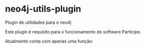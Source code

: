 # neo4j-utils-plugin
Plugin de utilidades para o neo4j

Este plugin é requisito para o funcionamento do software Participe.

Atualmente conta com apenas uma função:
